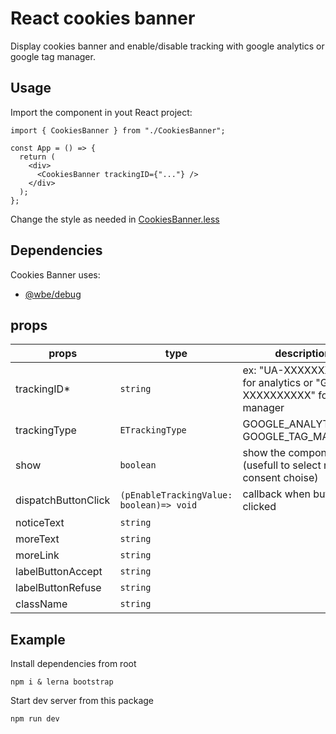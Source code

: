 # React cookies banner

Display cookies banner and enable/disable tracking with google analytics or google tag manager.

## Usage

Import the component in yout React project:

```tsx
import { CookiesBanner } from "./CookiesBanner";

const App = () => {
  return (
    <div>
      <CookiesBanner trackingID={"..."} />
    </div>
  );
};
```

Change the style as needed in [CookiesBanner.less](cookiesBanner/CookiesBanner.less)

## Dependencies

Cookies Banner uses:

- [@wbe/debug](https://github.com/willybrauner/debug)

## props

| props               | type                                     | description                                                           | default value                       | optional |
| ------------------- | ---------------------------------------- | --------------------------------------------------------------------- | ----------------------------------- | -------- |
| trackingID\*        | `string`                                 | ex: "UA-XXXXXXXX-X" for analytics or "GTM-XXXXXXXXXX" for tag manager | /                                   | false    |
| trackingType        | `ETrackingType`                          | GOOGLE_ANALYTICS or GOOGLE_TAG_MANAGER                                | GOOGLE_ANALYTICS                    | true     |
| show                | `boolean`                                | show the component (usefull to select new consent choise)             | true (depend of localStorage value) | true     |
| dispatchButtonClick | `(pEnableTrackingValue: boolean)=> void` | callback when button is clicked                                       | /                                   | true     |
| noticeText          | `string`                                 |                                                                       |                                     | true     |
| moreText            | `string`                                 |                                                                       |                                     | true     |
| moreLink            | `string`                                 |                                                                       |                                     | true     |
| labelButtonAccept   | `string`                                 |                                                                       |                                     | true     |
| labelButtonRefuse   | `string`                                 |                                                                       |                                     | true     |
| className           | `string`                                 |                                                                       | /                                   | true     |

## Example

Install dependencies from root

```shell
npm i & lerna bootstrap
```

Start dev server from this package

```shell
npm run dev
```
